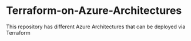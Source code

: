 # Terraform-on-Azure-Architectures
This repository has different Azure Architectures that can be deployed via Terraform 
